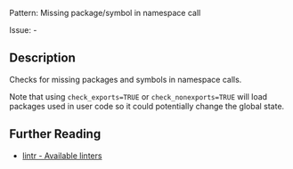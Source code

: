 Pattern: Missing package/symbol in namespace call

Issue: -

## Description

Checks for missing packages and symbols in namespace calls.

Note that using `check_exports=TRUE` or `check_nonexports=TRUE` will load packages used in user code so it could potentially change the global state.

## Further Reading

* [lintr - Available linters](https://lintr.r-lib.org/reference/index.html)